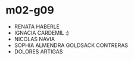 # m02-g09
- RENATA HABERLE 
- IGNACIA CARDEMIL :)
- NICOLAS NAVIA
- SOPHIA ALMENDRA GOLDSACK CONTRERAS
- DOLORES ARTIGAS
